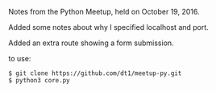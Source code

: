 Notes from the Python Meetup, held on October 19, 2016.

Added some notes about why I specified localhost and port.

Added an extra route showing a form submission.

to use:

```
$ git clone https://github.com/dt1/meetup-py.git
$ python3 core.py
```

